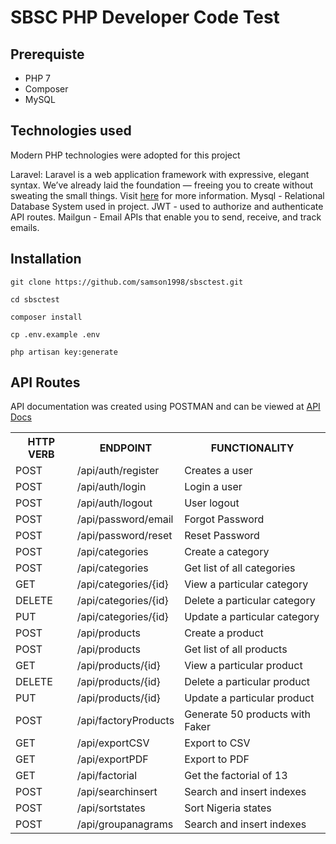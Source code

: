 # SBSC PHP Developer Code Test

## Prerequiste

<ul>
    <li>PHP 7</li>
    <li>Composer</li>
    <li>MySQL</li>
</ul>

## Technologies used

Modern PHP technologies were adopted for this project

Laravel: Laravel is a web application framework with expressive, elegant syntax. We’ve already laid the foundation — freeing you to create without sweating the small things.
Visit [here](https://laravel.com/) for more information.
Mysql - Relational Database System used in project.
JWT - used to authorize and authenticate API routes.
Mailgun - Email APIs that enable you to send, receive, and track emails.



## Installation

```
git clone https://github.com/samson1998/sbsctest.git

cd sbsctest

composer install

cp .env.example .env

php artisan key:generate

```


## API Routes
API documentation was created using POSTMAN and can be viewed at <a href="https://documenter.getpostman.com/view/11352997/T1DjkfEH"> API Docs </a>
<table>
<tr><th>HTTP VERB</th><th>ENDPOINT</th><th>FUNCTIONALITY</th></tr>
<tr><td>POST</td> <td>/api/auth/register</td>  <td>Creates a user</td></tr>
<tr><td>POST</td> <td>/api/auth/login</td>  <td>Login a user</td></tr>
<tr><td>POST</td> <td>/api/auth/logout</td>  <td>User logout</td></tr>
<tr><td>POST</td> <td>/api/password/email</td>  <td>Forgot Password</td></tr>
<tr><td>POST</td> <td>/api/password/reset</td>  <td>Reset Password</td></tr>

    
    
<tr><td>POST</td> <td>/api/categories</td>  <td>Create a category</td></tr>
<tr><td>POST</td> <td>/api/categories</td>  <td>Get list of all categories</td></tr>
<tr><td>GET</td> <td>/api/categories/{id}</td>  <td>View a particular category</td></tr>
<tr><td>DELETE</td> <td>/api/categories/{id}</td>  <td>Delete a particular category</td></tr>
<tr><td>PUT</td> <td>/api/categories/{id}</td>  <td>Update a particular category</td></tr>

<tr><td>POST</td> <td>/api/products</td>  <td>Create a product</td></tr>
<tr><td>POST</td> <td>/api/products</td>  <td>Get list of all products</td></tr>
<tr><td>GET</td> <td>/api/products/{id}</td>  <td>View a particular product</td></tr>
<tr><td>DELETE</td> <td>/api/products/{id}</td>  <td>Delete a particular product</td></tr>
<tr><td>PUT</td> <td>/api/products/{id}</td>  <td>Update a particular product</td></tr>
<tr><td>POST</td> <td>/api/factoryProducts</td>  <td>Generate 50 products with Faker</td></tr>
<tr><td>GET</td> <td>/api/exportCSV</td>  <td>Export to CSV</td></tr>
<tr><td>GET</td> <td>/api/exportPDF</td>  <td>Export to PDF</td></tr>


<tr><td>GET</td> <td>/api/factorial</td>  <td>Get the factorial of 13</td></tr>
<tr><td>POST</td> <td>/api/searchinsert</td>  <td>Search and insert indexes</td></tr>
<tr><td>POST</td> <td>/api/sortstates</td>  <td>Sort Nigeria states</td></tr>
<tr><td>POST</td> <td>/api/groupanagrams</td>  <td>Search and insert indexes</td></tr>

</table>


